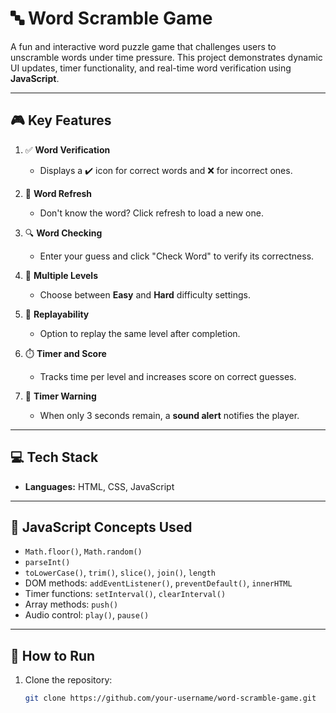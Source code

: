 # 🔤 Word Scramble Game

A fun and interactive word puzzle game that challenges users to unscramble words under time pressure. This project demonstrates dynamic UI updates, timer functionality, and real-time word verification using **JavaScript**.

---

## 🎮 Key Features

1. ✅ **Word Verification**  
   - Displays a ✔️ icon for correct words and ❌ for incorrect ones.

2. 🔄 **Word Refresh**  
   - Don't know the word? Click refresh to load a new one.

3. 🔍 **Word Checking**  
   - Enter your guess and click "Check Word" to verify its correctness.

4. 🎯 **Multiple Levels**  
   - Choose between **Easy** and **Hard** difficulty settings.

5. 🔁 **Replayability**  
   - Option to replay the same level after completion.

6. ⏱️ **Timer and Score**  
   - Tracks time per level and increases score on correct guesses.

7. 🚨 **Timer Warning**  
   - When only 3 seconds remain, a **sound alert** notifies the player.

---

## 💻 Tech Stack

- **Languages:** HTML, CSS, JavaScript  

---

## 🔧 JavaScript Concepts Used

- `Math.floor()`, `Math.random()`  
- `parseInt()`  
- `toLowerCase()`, `trim()`, `slice()`, `join()`, `length`  
- DOM methods: `addEventListener()`, `preventDefault()`, `innerHTML`  
- Timer functions: `setInterval()`, `clearInterval()`  
- Array methods: `push()`  
- Audio control: `play()`, `pause()`

---

## 📂 How to Run

1. Clone the repository:
   ```bash
   git clone https://github.com/your-username/word-scramble-game.git
